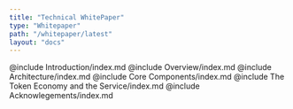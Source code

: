 ```yaml
---
title: "Technical WhitePaper"
type: "Whitepaper"
path: "/whitepaper/latest"
layout: "docs"
---
```


@include Introduction/index.md
@include Overview/index.md
@include Architecture/index.md
@include Core Components/index.md
@include The Token Economy and the Service/index.md
@include Acknowlegements/index.md
